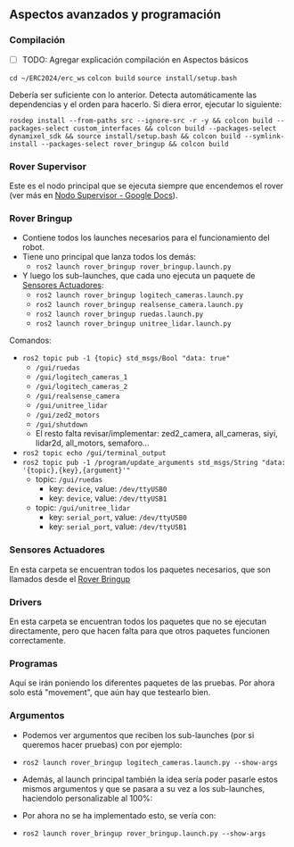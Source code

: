 
## Aspectos avanzados y programación

### Compilación

- [ ] TODO: Agregar explicación compilación en Aspectos básicos

`cd ~/ERC2024/erc_ws`
`colcon build`
`source install/setup.bash`

Debería ser suficiente con lo anterior.
Detecta automáticamente las dependencias y el orden para hacerlo.
Si diera error, ejecutar lo siguiente:

`rosdep install --from-paths src --ignore-src -r -y && colcon build --packages-select custom_interfaces && colcon build --packages-select dynamixel_sdk && source install/setup.bash && colcon build --symlink-install --packages-select rover_bringup && colcon build`

### Rover Supervisor

Este es el nodo principal que se ejecuta siempre que encendemos el rover (ver más en [Nodo Supervisor - Google Docs](https://drive.google.com/open?id=1HD8huN-Qh6SthnQPIevO-fIPyWkLCJyxNCTryFgf2E0&usp=drive_copy)).


### Rover Bringup

- Contiene todos los launches necesarios para el funcionamiento del robot. 
- Tiene uno principal que lanza todos los demás:
    - `ros2 launch rover_bringup rover_bringup.launch.py`
- Y luego los sub-launches, que cada uno ejecuta un paquete de [Sensores Actuadores](#sensores-actuadores):
  - `ros2 launch rover_bringup logitech_cameras.launch.py`
  - `ros2 launch rover_bringup realsense_camera.launch.py`
  - `ros2 launch rover_bringup ruedas.launch.py`
  - `ros2 launch rover_bringup unitree_lidar.launch.py`

Comandos:

- `ros2 topic pub -1 {topic} std_msgs/Bool "data: true"`
    - `/gui/ruedas`
    - `/gui/logitech_cameras_1`
    - `/gui/logitech_cameras_2`
    - `/gui/realsense_camera`
    - `/gui/unitree_lidar`
    - `/gui/zed2_motors`
    - `/gui/shutdown`
    - El resto falta revisar/implementar: zed2_camera, all_cameras, siyi, lidar2d, all_motors, semaforo...
- `ros2 topic echo /gui/terminal_output`
- `ros2 topic pub -1 /program/update_arguments std_msgs/String "data: '{topic},{key},{argument}'"`
    - topic: `/gui/ruedas`
        - key: `device`, value: `/dev/ttyUSB0`
        - key: `device`, value: `/dev/ttyUSB1`
    - topic: `/gui/unitree_lidar`
        - key: `serial_port`, value: `/dev/ttyUSB0`
        - key: `serial_port`, value: `/dev/ttyUSB1`

### Sensores Actuadores

En esta carpeta se encuentran todos los paquetes necesarios, que son llamados desde el [Rover Bringup](#rover-bringup)

### Drivers

En esta carpeta se encuentran todos los paquetes que no se ejecutan directamente, pero que hacen falta para que otros paquetes funcionen correctamente.

### Programas

Aquí se irán poniendo los diferentes paquetes de las pruebas.
Por ahora solo está "movement", que aún hay que testearlo bien.

### Argumentos

- Podemos ver argumentos que reciben los sub-launches (por si queremos hacer pruebas) con por ejemplo:
- `ros2 launch rover_bringup logitech_cameras.launch.py --show-args`

- Además, al launch principal también la idea sería poder pasarle estos mismos argumentos y que se pasara a su vez a los sub-launches, haciendolo personalizable al 100%:
- Por ahora no se ha implementado esto, se vería con:
- `ros2 launch rover_bringup rover_bringup.launch.py --show-args`